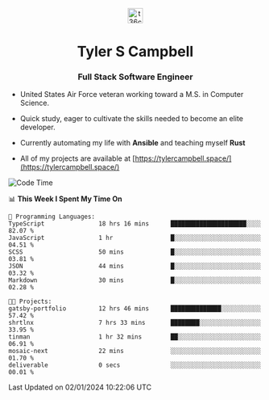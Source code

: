 <p align="center">
<a href="https://www.linkedin.com/in/t36campbell" target="blank"><img align="center" src="https://ik.imagekit.io/t36campbell/Portfolio/linkedin.png.original_m8bbGgPh6.png" alt="t36campbell" height="30" width="30" /></a>
</p>
<h1 align="center">Tyler S Campbell</h1>
<h3 align="center">Full Stack Software Engineer</h3>

* United States Air Force veteran working toward a M.S. in Computer Science.

* Quick study, eager to cultivate the skills needed to become an elite developer.

* Currently automating my life with **Ansible** and teaching myself **Rust**

* All of my projects are available at [https://tylercampbell.space/](https://tylercampbell.space/)

<!--START_SECTION:waka-->
![Code Time](http://img.shields.io/badge/Code%20Time-3%2C086%20hrs%2026%20mins-blue)

📊 **This Week I Spent My Time On** 

```text
💬 Programming Languages: 
TypeScript               18 hrs 16 mins      █████████████████████░░░░   82.07 % 
JavaScript               1 hr                █░░░░░░░░░░░░░░░░░░░░░░░░   04.51 % 
SCSS                     50 mins             █░░░░░░░░░░░░░░░░░░░░░░░░   03.81 % 
JSON                     44 mins             █░░░░░░░░░░░░░░░░░░░░░░░░   03.32 % 
Markdown                 30 mins             █░░░░░░░░░░░░░░░░░░░░░░░░   02.28 % 

🐱‍💻 Projects: 
gatsby-portfolio         12 hrs 46 mins      ██████████████░░░░░░░░░░░   57.42 % 
shrtlnx                  7 hrs 33 mins       ████████░░░░░░░░░░░░░░░░░   33.95 % 
tinman                   1 hr 32 mins        ██░░░░░░░░░░░░░░░░░░░░░░░   06.91 % 
mosaic-next              22 mins             ░░░░░░░░░░░░░░░░░░░░░░░░░   01.70 % 
deliverable              0 secs              ░░░░░░░░░░░░░░░░░░░░░░░░░   00.01 % 
```


 Last Updated on 02/01/2024 10:22:06 UTC
<!--END_SECTION:waka-->
